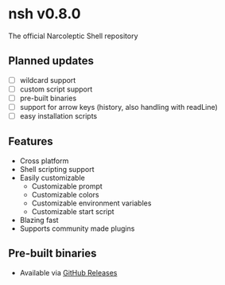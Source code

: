 # nsh v0.8.0
The official Narcoleptic Shell repository
## Planned updates
- [ ] wildcard support
- [ ] custom script support
- [ ] pre-built binaries
- [ ] support for arrow keys (history, also handling with readLine)
- [ ] easy installation scripts
## Features
- Cross platform
- Shell scripting support
- Easily customizable
    - Customizable prompt
    - Customizable colors
    - Customizable environment variables
    - Customizable start script
- Blazing fast
- Supports community made plugins
## Pre-built binaries
- Available via [GitHub Releases](https://github.com/Synth9283/nsh/releases) 
